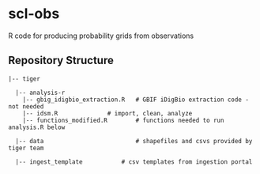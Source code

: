 # scl-obs
R code for producing probability grids from observations

## Repository Structure

	|-- tiger  
	
	  |-- analysis-r     	   
		|-- gbig_idigbio_extraction.R   # GBIF iDigBio extraction code - not needed
		|-- idsm.R   			# import, clean, analyze
		|-- functions_modified.R        # functions needed to run analysis.R below
		
	  |-- data                      	# shapefiles and csvs provided by tiger team
  
	  |-- ingest_template			# csv templates from ingestion portal
